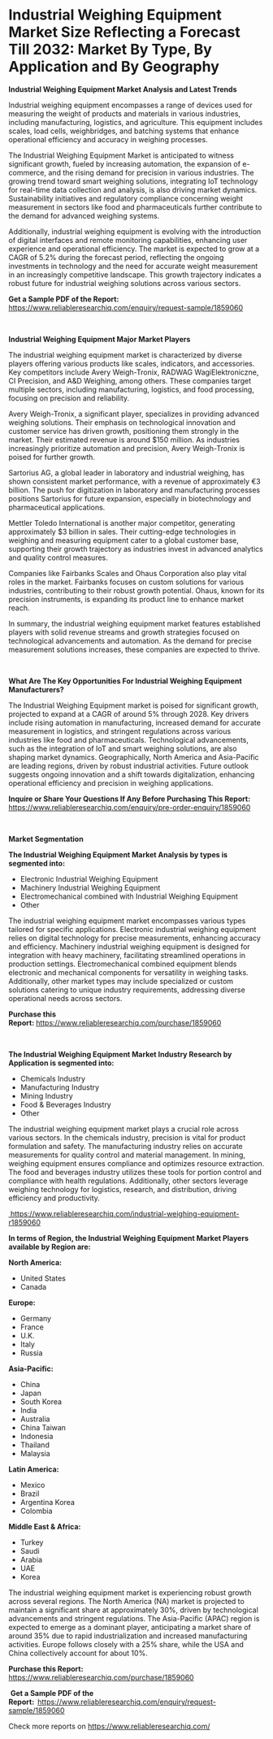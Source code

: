 <p><h1>Industrial Weighing Equipment Market Size Reflecting a Forecast Till 2032: Market By Type, By Application and By Geography</h1></p><p><strong>Industrial Weighing Equipment Market Analysis and Latest Trends</strong></p>
<p><p>Industrial weighing equipment encompasses a range of devices used for measuring the weight of products and materials in various industries, including manufacturing, logistics, and agriculture. This equipment includes scales, load cells, weighbridges, and batching systems that enhance operational efficiency and accuracy in weighing processes. </p><p>The Industrial Weighing Equipment Market is anticipated to witness significant growth, fueled by increasing automation, the expansion of e-commerce, and the rising demand for precision in various industries. The growing trend toward smart weighing solutions, integrating IoT technology for real-time data collection and analysis, is also driving market dynamics. Sustainability initiatives and regulatory compliance concerning weight measurement in sectors like food and pharmaceuticals further contribute to the demand for advanced weighing systems.</p><p>Additionally, industrial weighing equipment is evolving with the introduction of digital interfaces and remote monitoring capabilities, enhancing user experience and operational efficiency. The market is expected to grow at a CAGR of 5.2% during the forecast period, reflecting the ongoing investments in technology and the need for accurate weight measurement in an increasingly competitive landscape. This growth trajectory indicates a robust future for industrial weighing solutions across various sectors.</p></p>
<p><strong>Get a Sample PDF of the Report:&nbsp;</strong> <a href="https://www.reliableresearchiq.com/enquiry/request-sample/1859060?utm_campaign=2200&utm_medium=2&utm_source=Github&utm_content=ia&utm_term=19022025&utm_id=industrial-weighing-equipment">https://www.reliableresearchiq.com/enquiry/request-sample/1859060</a></p>
<p>&nbsp;</p>
<p><strong>Industrial Weighing Equipment Major Market Players</strong></p>
<p><p>The industrial weighing equipment market is characterized by diverse players offering various products like scales, indicators, and accessories. Key competitors include Avery Weigh-Tronix, RADWAG WagiElektroniczne, CI Precision, and A&D Weighing, among others. These companies target multiple sectors, including manufacturing, logistics, and food processing, focusing on precision and reliability.</p><p>Avery Weigh-Tronix, a significant player, specializes in providing advanced weighing solutions. Their emphasis on technological innovation and customer service has driven growth, positioning them strongly in the market. Their estimated revenue is around $150 million. As industries increasingly prioritize automation and precision, Avery Weigh-Tronix is poised for further growth.</p><p>Sartorius AG, a global leader in laboratory and industrial weighing, has shown consistent market performance, with a revenue of approximately €3 billion. The push for digitization in laboratory and manufacturing processes positions Sartorius for future expansion, especially in biotechnology and pharmaceutical applications.</p><p>Mettler Toledo International is another major competitor, generating approximately $3 billion in sales. Their cutting-edge technologies in weighing and measuring equipment cater to a global customer base, supporting their growth trajectory as industries invest in advanced analytics and quality control measures.</p><p>Companies like Fairbanks Scales and Ohaus Corporation also play vital roles in the market. Fairbanks focuses on custom solutions for various industries, contributing to their robust growth potential. Ohaus, known for its precision instruments, is expanding its product line to enhance market reach.</p><p>In summary, the industrial weighing equipment market features established players with solid revenue streams and growth strategies focused on technological advancements and automation. As the demand for precise measurement solutions increases, these companies are expected to thrive.</p></p>
<p>&nbsp;</p>
<p><strong>What Are The Key Opportunities For Industrial Weighing Equipment Manufacturers?</strong></p>
<p><p>The Industrial Weighing Equipment market is poised for significant growth, projected to expand at a CAGR of around 5% through 2028. Key drivers include rising automation in manufacturing, increased demand for accurate measurement in logistics, and stringent regulations across various industries like food and pharmaceuticals. Technological advancements, such as the integration of IoT and smart weighing solutions, are also shaping market dynamics. Geographically, North America and Asia-Pacific are leading regions, driven by robust industrial activities. Future outlook suggests ongoing innovation and a shift towards digitalization, enhancing operational efficiency and precision in weighing applications.</p></p>
<p><strong>Inquire or Share Your Questions If Any Before Purchasing This Report:</strong> <a href="https://www.reliableresearchiq.com/enquiry/pre-order-enquiry/1859060?utm_campaign=2200&utm_medium=2&utm_source=Github&utm_content=ia&utm_term=19022025&utm_id=industrial-weighing-equipment">https://www.reliableresearchiq.com/enquiry/pre-order-enquiry/1859060</a></p>
<p>&nbsp;</p>
<p><strong>Market Segmentation</strong></p>
<p><strong>The Industrial Weighing Equipment Market Analysis by types is segmented into:</strong></p>
<p><ul><li>Electronic Industrial Weighing Equipment</li><li>Machinery Industrial Weighing Equipment</li><li>Electromechanical combined with Industrial Weighing Equipment</li><li>Other</li></ul></p>
<p><p>The industrial weighing equipment market encompasses various types tailored for specific applications. Electronic industrial weighing equipment relies on digital technology for precise measurements, enhancing accuracy and efficiency. Machinery industrial weighing equipment is designed for integration with heavy machinery, facilitating streamlined operations in production settings. Electromechanical combined equipment blends electronic and mechanical components for versatility in weighing tasks. Additionally, other market types may include specialized or custom solutions catering to unique industry requirements, addressing diverse operational needs across sectors.</p></p>
<p><strong>Purchase this Report:&nbsp;</strong><a href="https://www.reliableresearchiq.com/purchase/1859060?utm_campaign=2200&utm_medium=2&utm_source=Github&utm_content=ia&utm_term=19022025&utm_id=industrial-weighing-equipment">https://www.reliableresearchiq.com/purchase/1859060</a></p>
<p>&nbsp;</p>
<p><strong>The Industrial Weighing Equipment Market Industry Research by Application is segmented into:</strong></p>
<p><ul><li>Chemicals Industry</li><li>Manufacturing Industry</li><li>Mining Industry</li><li>Food & Beverages Industry</li><li>Other</li></ul></p>
<p><p>The industrial weighing equipment market plays a crucial role across various sectors. In the chemicals industry, precision is vital for product formulation and safety. The manufacturing industry relies on accurate measurements for quality control and material management. In mining, weighing equipment ensures compliance and optimizes resource extraction. The food and beverages industry utilizes these tools for portion control and compliance with health regulations. Additionally, other sectors leverage weighing technology for logistics, research, and distribution, driving efficiency and productivity.</p></p>
<p><a href="https://www.reliableresearchiq.com/industrial-weighing-equipment-r1859060?utm_campaign=2200&utm_medium=2&utm_source=Github&utm_content=ia&utm_term=19022025&utm_id=industrial-weighing-equipment">&nbsp;https://www.reliableresearchiq.com/industrial-weighing-equipment-r1859060</a></p>
<p><strong>In terms of Region, the Industrial Weighing Equipment Market Players available by Region are:</strong></p>
<p>
    <p> <strong> North America: </strong>
        <ul>
            <li>United States</li>
            <li>Canada</li>
        </ul>
        </p> 
    <p> <strong> Europe: </strong>
        <ul>
            <li>Germany</li>
            <li>France</li>
            <li>U.K.</li>
            <li>Italy</li>
            <li>Russia</li>
        </ul>
        </p> 
    <p> <strong> Asia-Pacific: </strong>
        <ul>
            <li>China</li>
            <li>Japan</li>
            <li>South Korea</li>
            <li>India</li>
            <li>Australia</li>
            <li>China Taiwan</li>
            <li>Indonesia</li>
            <li>Thailand</li>
            <li>Malaysia</li>
        </ul>
        </p> 
    <p> <strong> Latin America: </strong>
        <ul>
            <li>Mexico</li>
            <li>Brazil</li>
            <li>Argentina Korea</li>
            <li>Colombia</li>
        </ul>
        </p> 
    <p> <strong> Middle East & Africa: </strong>
        <ul>
            <li>Turkey</li>
            <li>Saudi</li>
            <li>Arabia</li>
            <li>UAE</li>
            <li>Korea</li>
        </ul>
    </p>
    </p>
<p><p>The industrial weighing equipment market is experiencing robust growth across several regions. The North America (NA) market is projected to maintain a significant share at approximately 30%, driven by technological advancements and stringent regulations. The Asia-Pacific (APAC) region is expected to emerge as a dominant player, anticipating a market share of around 35% due to rapid industrialization and increased manufacturing activities. Europe follows closely with a 25% share, while the USA and China collectively account for about 10%.</p></p>
<p><strong>Purchase this Report: </strong><a href="https://www.reliableresearchiq.com/purchase/1859060?utm_campaign=2200&utm_medium=2&utm_source=Github&utm_content=ia&utm_term=19022025&utm_id=industrial-weighing-equipment">https://www.reliableresearchiq.com/purchase/1859060</a></p>
<p>&nbsp;<strong>Get a Sample PDF of the Report:&nbsp;&nbsp;</strong><a href="https://www.reliableresearchiq.com/enquiry/request-sample/1859060?utm_campaign=2200&utm_medium=2&utm_source=Github&utm_content=ia&utm_term=19022025&utm_id=industrial-weighing-equipment">https://www.reliableresearchiq.com/enquiry/request-sample/1859060</a></p>
<p><strong></strong></p>
<p>Check more reports on <a href="https://www.reliableresearchiq.com/?utm_campaign=2200&utm_medium=2&utm_source=Github&utm_content=ia&utm_term=19022025&utm_id=industrial-weighing-equipment">https://www.reliableresearchiq.com/</a></p>